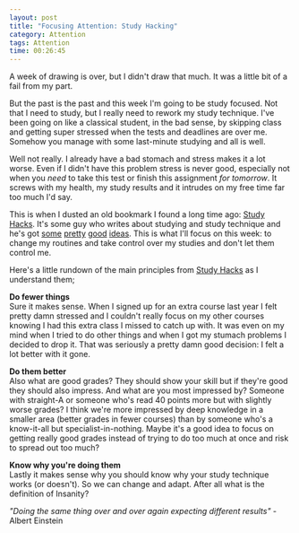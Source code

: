 ```yaml
---
layout: post
title: "Focusing Attention: Study Hacking"
category: Attention
tags: Attention
time: 00:26:45
---
```

A week of drawing is over, but I didn't draw that much. It was a little bit of a fail from my part.

But the past is the past and this week I'm going to be study focused. Not that I need to study, but I really need to rework my study technique. I've been going on like a classical student, in the bad sense, by skipping class and getting super stressed when the tests and deadlines are over me. Somehow you manage with some last-minute studying and all is well.

Well not really. I already have a bad stomach and stress makes it a lot worse. Even if I didn't have this problem stress is never good, especially not when you *need* to take this test or finish this assignment *for tomorrow*. It screws with my health, my study results and it intrudes on my free time far too much I'd say.

This is when I dusted an old bookmark I found a long time ago: [Study Hacks][1]. It's some guy who writes about studying and study technique and he's got [some](http://calnewport.com/blog/2008/04/18/how-to-become-a-zen-valedictorian-decreasing-your-stress-without-decreasing-your-ambition/) [pretty](http://calnewport.com/blog/2009/03/09/the-straight-a-method-how-to-ace-college-courses/) [good](http://calnewport.com/blog/2010/09/27/how-double-majors-can-ruin-your-life-two-arguments-for-doing-less/) [ideas](http://calnewport.com/blog/2009/03/27/what-the-hell-is-study-hacks/). This is what I'll focus on this week: to change my routines and take control over my studies and don't let them control me.

Here's a little rundown of the main principles from [Study Hacks][1] as I understand them;

**Do fewer things**  
Sure it makes sense. When I signed up for an extra course last year I felt pretty damn stressed and I couldn't really focus on my other courses knowing I had this extra class I missed to catch up with. It was even on my mind when I tried to do other things and when I got my stumach problems I decided to drop it. That was seriously a pretty damn good decision: I felt a lot better with it gone.

**Do them better**  
Also what are good grades? They should show your skill but if they're good they should also impress. And what are you most impressed by? Someone with straight-A or someone who's read 40 points more but with slightly worse grades? I think we're more impressed by deep knowledge in a smaller area (better grades in fewer courses) than by someone who's a know-it-all but specialist-in-nothing. Maybe it's a good idea to focus on getting really good grades instead of trying to do too much at once and risk to spread out too much?

**Know why you're doing them**  
Lastly it makes sense why you should know why your study technique works (or doesn't). So we can change and adapt. After all what is the definition of Insanity?

*"Doing the same thing over and over again expecting different results"* - Albert Einstein

[1]: http://calnewport.com/blog/

